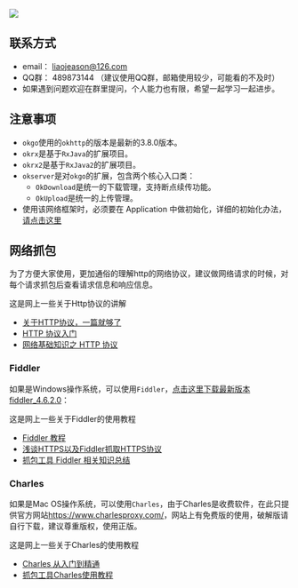 ![](http://7xss53.com1.z0.glb.clouddn.com/markdown/aqyyw.jpg)

## 联系方式
 * email： liaojeason@126.com
 * QQ群： 489873144 （建议使用QQ群，邮箱使用较少，可能看的不及时）
 * 如果遇到问题欢迎在群里提问，个人能力也有限，希望一起学习一起进步。

## 注意事项
 * `okgo`使用的`okhttp`的版本是最新的3.8.0版本。
 * `okrx`是基于`RxJava`的扩展项目。
 * `okrx2`是基于`RxJava2`的扩展项目。
 * `okserver`是对`okgo`的扩展，包含两个核心入口类：
   - `OkDownload`是统一的下载管理，支持断点续传功能。
   - `OkUpload`是统一的上传管理。
 * 使用该网络框架时，必须要在 Application 中做初始化，详细的初始化办法，[请点击这里]()

## 网络抓包
为了方便大家使用，更加通俗的理解http的网络协议，建议做网络请求的时候，对每个请求抓包后查看请求信息和响应信息。

这是网上一些关于Http协议的讲解
- [关于HTTP协议，一篇就够了](http://www.cnblogs.com/ranyonsue/p/5984001.html)
- [HTTP 协议入门](http://www.ruanyifeng.com/blog/2016/08/http.html)
- [网络基础知识之 HTTP 协议](https://zhuanlan.zhihu.com/p/24913080)

### Fiddler
如果是Windows操作系统，可以使用`Fiddler`，[点击这里下载最新版本fiddler_4.6.2.0](http://7xss53.com1.z0.glb.clouddn.com/file/fiddler4_4.6.2.0_setup.1453708442.exe)：

这是网上一些关于Fiddler的使用教程
- [Fiddler 教程](http://www.cnblogs.com/FounderBox/p/4653588.html?utm_source=tuicool&utm_medium=referral)
- [浅谈HTTPS以及Fiddler抓取HTTPS协议](http://www.jianshu.com/p/54dd21c50f21)
- [抓包工具 Fiddler 相关知识总结](http://www.jianshu.com/p/4a8dae519efe)

### Charles 
如果是Mac OS操作系统，可以使用`Charles`，由于Charles是收费软件，在此只提供官方网站<https://www.charlesproxy.com/>，网站上有免费版的使用，破解版请自行下载，建议尊重版权，使用正版。

这是网上一些关于Charles的使用教程
- [Charles 从入门到精通](http://blog.devtang.com/2015/11/14/charles-introduction/)
- [抓包工具Charles使用教程](http://www.cnblogs.com/yuanjunliang/articles/5167927.html)